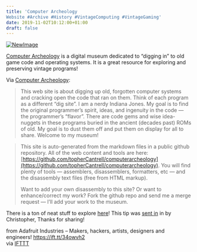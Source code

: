 ```yaml
---
title: 'Computer Archeology
Website #Archive #History #VintageComputing #VintageGaming'
date: 2019-11-02T10:12:00+01:00
draft: false
---
```


[![NewImage](https://cdn-blog.adafruit.com/uploads/2019/11/NewImage-1.png "NewImage.png")](http://computerarcheology.com)

[Computer Archeology](http://computerarcheology.com) is a digital museum dedicated to “digging in” to old game code and operating systems. It is a great resource for exploring and preserving vintage programs!

Via [Computer Archeology](http://computerarcheology.com):

> This web site is about digging up old, forgotten computer systems and cracking open the code that ran on them. Think of each program as a different “dig site”. I am a nerdy Indiana Jones. My goal is to find the original programmer’s spirit, ideas, and ingenuity in the code — the programmer’s “flavor”. There are code gems and wise idea-nuggets in these programs buried in the ancient (decades past) ROMs of old. My goal is to dust them off and put them on display for all to share. Welcome to my museum!

> This site is auto-generated from the markdown files in a public github repository. All of the web content and tools are here: [https://github.com/topherCantrell/computerarcheology](https://github.com/topherCantrell/computerarcheology). You will find plenty of tools — assemblers, disassemblers, formatters, etc — and the disassembly text files (free from HTML markup).
> 
> Want to add your own disassembly to this site? Or want to enhance/correct my work? Fork the github repo and send me a merge request — I’ll add your work to the museum.

There is a ton of neat stuff to explore [here](http://computerarcheology.com)! This tip was [sent in](https://learn.adafruit.com/how-to-send-a-blogtip-to-adafruit/) in by Christopher, Thanks for sharing!

  
  
from Adafruit Industries – Makers, hackers, artists, designers and engineers! https://ift.tt/34owvh2  
via [IFTTT](https://ifttt.com/?ref=da&site=blogger)